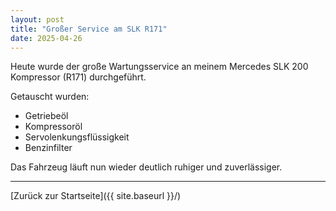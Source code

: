 ```yaml
---
layout: post
title: "Großer Service am SLK R171"
date: 2025-04-26
---
```


Heute wurde der große Wartungsservice an meinem Mercedes SLK 200 Kompressor (R171) durchgeführt.

Getauscht wurden:
- Getriebeöl
- Kompressoröl
- Servolenkungsflüssigkeit
- Benzinfilter

Das Fahrzeug läuft nun wieder deutlich ruhiger und zuverlässiger.

---

[Zurück zur Startseite]({{ site.baseurl }}/)

